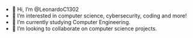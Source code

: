 - 👋 Hi, I’m @LeonardoC1302
- 👀 I’m interested in computer science, cybersecurity, coding  and more!
- 🌱 I’m currently studying Computer Engineering.
- 💞️ I’m looking to collaborate on computer science projects.
